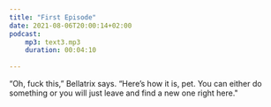 ```yaml
---
title: "First Episode"
date: 2021-08-06T20:00:14+02:00
podcast:
    mp3: text3.mp3
    duration: 00:04:10
    
---
```

“Oh, fuck this,” Bellatrix says. “Here’s how it is, pet. You can either do something or you 
will just leave and find a new one right here."  
 